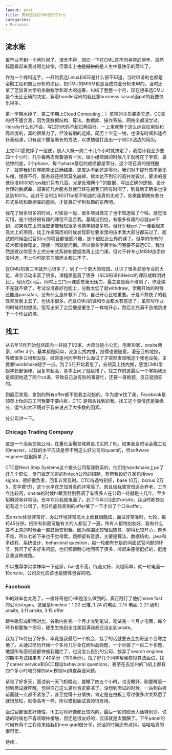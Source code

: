 ```yaml
---
layout: post
title: 鬼知道我在CMU经历了什么
categories:
- Personal
---
```


## 流水账

离毕业不到一个月时间了，很舍不得，回忆一下在CMU这不同寻常的两年。虽然标题看起来我过得比较惨，但事实上~~也是挺惨的~~是人生中最快乐的两年了。

作为一个商科选手，一开始我连Linux和IDE是什么都不知道，当时申请的也都是金融工程和商业分析的项目，把CMU的MISM也是当成商业分析来申的。当时还拿了芝加哥大学的金融数学和哥大的运筹，纠结了整整一个月，现在想来选CMU是个无比正确的决定，穿着hoodie写码的我比穿business casual画ppt的我要快乐得多。

第一学期水掉了，第二学期上Cloud Computing：）菜鸡的本质暴露无遗。CC真的很不适合我，因为我数据结构、算法、数据库、操作系统、网络全都没学过，literally什么也不会，写过的代码不超过两百行，一上来就整个这么综合应用型和高难度的，真的很暴力了，但没有别的选择，简历上空无一物，也没有时间和途径补基础课，只有这个揠苗助长的方法，以求勉强打造出一个和CS沾边的简历。

上完CC感觉掉了一层皮，别人大概一周二十几个小时就搞定了，我估计我至少要四十个小时，几乎每两周就要通宵一次，做小组项目的时候几乎就睡在了学校，最悲惨的是，3个phase，每个phase最后的成绩都是零分。这个项目真的很残酷了，就算我们程序能算出正确结果，速度达不到还是零分。我们对于提升效率毫无头绪，慢得不行，服务器还经常莫名崩掉，根本达不到它的高并发要求，要求的最低标准6000的rps我们只有几百。光是处理两个T的数据、写出正确的逻辑、设计合理的数据库、部署好几台服务器就已经花掉我们所有时间了，到最后正确率也没达到100%。这对于当时连RESTful都不知道的我真的太难了。如果能稍微有些分布式系统和数据库的基础，才能真正学到有趣的东西吧。

我花了很多很多的时间，可收获一般，很多项目做完了也不知道做了个啥，感觉很可惜，是个很好很有趣的课但不适合我。基础没到位，有很多有趣的点就get不到，如果现在上的话应该能轻松很多也能学到更多吧。但好歹我get了一堆看起来高大上的项目，找工作投简历的时候发现职位要求里的技术我大部分都玩过了，面试的时候面试官对cc的项目都很感兴趣，是个很贴近业界的课了。但学的所有的技术都浅尝辄止，随便一问就能问倒。所以很多学弟学妹问我要不要选CC，我当然是建议你至少上完分布式系统和数据库再上这门课，但对于转专业MISM选手你没得选，不上你可能实习简历关都过不了。

在CMU的第二年就开心很多了，到了一个更大的校园，认识了很多其他专业的大佬，课余活动丰富了很多，课程质量高了很多（SCS的课和Heinz的课形成鲜明对比）。经历过cc后，同时上三门cs课感觉毫无压力，最主要是我不硬刚了，作业做不完就不做了，考试没准备好也能上，分数太低了就withdraw，学期开始的时候还能选pass/fail，没有什么是补救不了的，自己开心比较重要。于是不熬夜了的我效率反倒上去了，也快乐很多。而且CMU的课和作业都太有意思了，虽然写作业的时候时刻想哭，但写出来了之后像是重生了一样地开心，然后又充满干劲地跳进下一个作业的坑。


## 找工
从去年11月开始包括国内一共投了90家，大部分是小公司，电面10家，onsite两家，offer 3个。基本都是网申，没怎么找内推，投得也很随意，漫无目的地投，导致很多公司都没投，经常是问同学有什么面试了才突然发现哦这个我也没投。主要靠handshake随手一点。到了3月开始着急了，去领英上找内推，感觉CMU学姐学长都很棒，回复率超高，基本上问了就给推了。找工作的这最后一个学期我还是顽固地选了两个cs课，导致自己总有别的事要忙，还要一直刷题，反正挺狼狈的。

到最后发现，拿到的所有offer都不是我主动投的。华为是hr找了我，Facebook是领英上fb的员工问我要不要内推，CTC
是猎头找到的我。找工这个事情还是靠缘分，运气和大环境对于我来说占了大多数的因素。

分公司讲一下。
### Chicago Trading Company
这是一个高频交易公司，在量化金融领域算是顶尖的了吧。如果我当时读金融工程的master，以我的水平应该是申不到这么好公司的quant的，但software engineer就很简单了。

CTC是Next Step Systems这个猎头公司帮我联系的，他们在handshake上po了好几个职位，专门做芝加哥的fintech公司的招聘，有帮我投好几家包括two sigma，很好很负责，回复非常及时。CTC待遇特别好，base 10万，bonus 2万5，签字费1万，这个水平在芝加哥真的非常高了。而且给我感觉很适合养老，工作会比较闲，onsite的时候hr跟我特别强调了有很多人在公司一待就是十几年。至少招聘效率非常低，去年12月我就电面了，到了今年2月底才onsite，我当时都快忘记有这个公司了，到3月底我拿别的offer催了一下才出了个口头offer。

去onsite体验非常好，办公环境非常高大上而且很酷炫，面试非常准时，七轮，每轮45分钟，把所有和我可能有关的人都见了一遍，所有人都特别友好，我有什么答不上来的时候会一直鼓励安慰我。因为氛围比较轻松随意，聊得比较开心，题也不难，所以七轮下来也不觉得累。题都挺有意思，主要是算法、数据结构、java和多线程、系统设计、behavioral question，每一轮都有充足的问面试官问题的环节，我问了好多好多问题，他们都很耐心地回答了很多，听起来感觉挺好的，挺适合我这种咸鱼。

所以推荐学弟学妹申一下这家，bar也不高，待遇又好，流程简单，就一轮电面一轮onsite，公司文化应该也是随性包容的吧。

### Facebook
fb的效率也太高了，一直好奇他们HR是怎么做到的，真正践行了他们move fast的公司slogan。这里是timeline：1.20 已推, 1.24 约电面, 2.15 电面, 2.21 通知onsite, 3.11 onsite, 3.15 offer

跟谷歌形成鲜明对比，谷歌内推完一个月才收到笔试，笔试完一个月才电面，每个环节都要拖个把月，硬生生拖到全北美招满我都还没走到onsite。

我为了fb付出了好多，毕竟是我最后一个机会，挂了的话就要去芝加哥这个苦寒之地了。从通过简历开始一个多月几乎全在刷fb高频题，一个月做了一百二十多题，地里所有面经题都快被我翻烂了，也没怎么投别的公司，放弃了search engines的期中考试结果考了40多分（100满分）。找了好几个同学帮我模拟算法面试，找了career service和GCC模拟behavioral questions，甚至在去加州的飞机上都有四个多小时和邻座的abc模拟bq排查英语问题。

紧张了好多天，面试前一天飞机晚点，就睡了四五个小时，也没睡好，刚要睡着一想到面试就吓醒，觉得自己这么紧张肯定要凉了。没想到面试的时候，一站到白板前面就一点都不紧张了，甚至觉得十分愉快，肯定是在白板上写过很多次太熟悉了就很放松，就像高考一样，所以模拟面试真的很有用。

面试官都很友好随性，fb工程师好像都比较内向，最后一轮的欧洲人话特别少，说话的时候也不喜欢眼神接触，但还是很友好的，应该就是太腼腆了。下午panel的时候有两个工程师来给我们new grad做分享，说话的时候还有点抖，哈哈哈真的很可爱。


待续..

--- 



